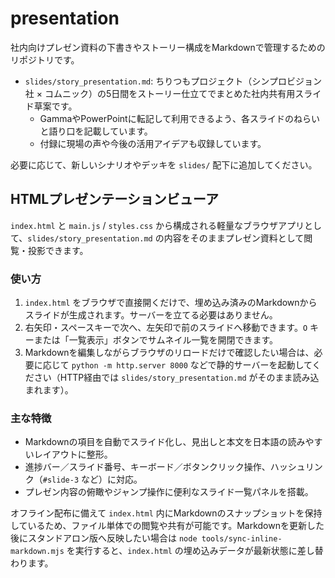 # presentation

社内向けプレゼン資料の下書きやストーリー構成をMarkdownで管理するためのリポジトリです。

- `slides/story_presentation.md`: ちりつもプロジェクト（シンプロビジョン社 × コムニック）の5日間をストーリー仕立てでまとめた社内共有用スライド草案です。
  - GammaやPowerPointに転記して利用できるよう、各スライドのねらいと語り口を記載しています。
  - 付録に現場の声や今後の活用アイデアも収録しています。

必要に応じて、新しいシナリオやデッキを `slides/` 配下に追加してください。

## HTMLプレゼンテーションビューア

`index.html` と `main.js` / `styles.css` から構成される軽量なブラウザアプリとして、`slides/story_presentation.md` の内容をそのままプレゼン資料として閲覧・投影できます。

### 使い方

1. `index.html` をブラウザで直接開くだけで、埋め込み済みのMarkdownからスライドが生成されます。サーバーを立てる必要はありません。
2. 右矢印・スペースキーで次へ、左矢印で前のスライドへ移動できます。`O` キーまたは「一覧表示」ボタンでサムネイル一覧を開閉できます。
3. Markdownを編集しながらブラウザのリロードだけで確認したい場合は、必要に応じて `python -m http.server 8000` などで静的サーバーを起動してください（HTTP経由では `slides/story_presentation.md` がそのまま読み込まれます）。


### 主な特徴
- Markdownの項目を自動でスライド化し、見出しと本文を日本語の読みやすいレイアウトに整形。
- 進捗バー／スライド番号、キーボード／ボタンクリック操作、ハッシュリンク（`#slide-3` など）に対応。
- プレゼン内容の俯瞰やジャンプ操作に便利なスライド一覧パネルを搭載。


オフライン配布に備えて `index.html` 内にMarkdownのスナップショットを保持しているため、ファイル単体での閲覧や共有が可能です。Markdownを更新した後にスタンドアロン版へ反映したい場合は `node tools/sync-inline-markdown.mjs` を実行すると、`index.html` の埋め込みデータが最新状態に差し替わります。


